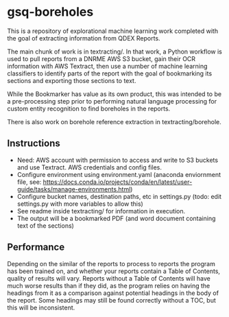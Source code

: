# gsq-boreholes

This is a repository of explorational machine learning work completed with the goal of extracting information from QDEX Reports. 

The main chunk of work is in textracting/. In that work, a Python workflow is used to pull reports from a DNRME AWS S3 bucket, gain their OCR information with AWS Textract, then use a number of machine learning classifiers to identify parts of the report with the goal of bookmarking its sections and exporting those sections to text.

While the Bookmarker has value as its own product, this was intended to be a pre-processing step prior to performing natural language processing for custom entity recognition to find boreholes in the reports.

There is also work on borehole reference extraction in textracting/borehole. 

## Instructions
- Need: AWS account with permission to access and write to S3 buckets and use Textract. AWS credentials and config files.
- Configure environment using environment.yaml (anaconda enviornment file, see: https://docs.conda.io/projects/conda/en/latest/user-guide/tasks/manage-environments.html)
- Configure bucket names, destination paths, etc in settings.py (todo: edit settings.py with more variables to allow this)
- See readme inside textracting/ for information in execution. 
- The output will be a bookmarked PDF (and word document containing text of the sections)

## Performance
Depending on the similar of the reports to process to reports the program has been trained on, and whether your reports contain a Table of Contents, quality of results will vary. Reports without a Table of Contents will have much worse results than if they did, as the program relies on having the headings from it as a comparison against potential headings in the body of the report. Some headings may still be found correctly without a TOC, but this will be inconsistent.
